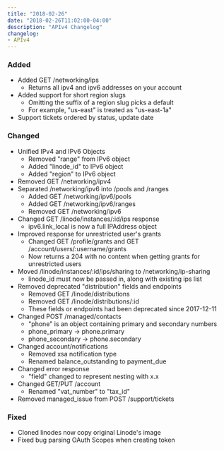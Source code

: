 ```yaml
---
title: "2018-02-26"
date: "2018-02-26T11:02:00-04:00"
description: "APIv4 Changelog"
changelog:
- APIv4
---
```

### Added

* Added GET /networking/ips
  * Returns all ipv4 and ipv6 addresses on your account
* Added support for short region slugs
  * Omitting the suffix of a region slug picks a default
  * For example, "us-east" is treated as "us-east-1a"
* Support tickets ordered by status, update date

### Changed

* Unified IPv4 and IPv6 Objects
  * Removed "range" from IPv6 object
  * Added "linode_id" to IPv6 object
  * Added "region" to IPv6 object
* Removed GET /networking/ipv4
* Separated /networking/ipv6 into /pools and /ranges
  * Added GET /networking/ipv6/pools
  * Added GET /networking/ipv6/ranges
  * Removed GET /networking/ipv6
* Changed GET /linode/instances/:id/ips response
  * ipv6.link_local is now a full IPAddress object
* Improved response for unrestricted user's grants
  * Changed GET /profile/grants and GET /account/users/:username/grants
  * Now returns a 204 with no content when getting grants for unrestricted users
* Moved /linode/instances/:id/ips/sharing to /networking/ip-sharing
  * linode_id must now be passed in, along with existing ips list
* Removed deprecated "distribution" fields and endpoints
  * Removed GET /linode/distributions
  * Removed GET /linode/distributions/:id
  * These fields or endpoints had been deprecated since 2017-12-11
* Changed POST /managed/contacts
  * "phone" is an object containing primary and secondary numbers
  * phone_primary -> phone.primary
  * phone_secondary -> phone.secondary
* Changed account/notifications
  * Removed xsa notification type
  * Renamed balance_outstanding to payment_due
* Changed error response
  * "field" changed to represent nesting with x.x
* Changed GET/PUT /account
  * Renamed "vat_number" to "tax_id"
* Removed managed_issue from POST /support/tickets

### Fixed

* Cloned linodes now copy original Linode's image
* Fixed bug parsing OAuth Scopes when creating token